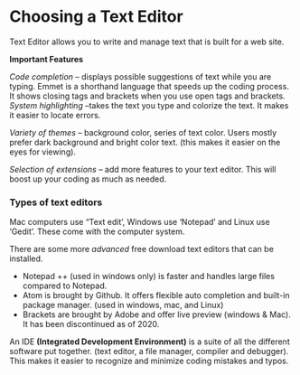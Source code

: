 # Choosing a Text Editor 

Text Editor allows you to write and manage text that is built for a web site.

**Important Features**

*Code completion* – displays possible suggestions of text while you are typing.  Emmet is a shorthand language that speeds up the coding process. It shows closing tags and brackets when you use open tags and brackets.
*System highlighting* –takes the text you type and colorize the text. It makes it easier to locate errors.

*Variety of themes* – background color, series of text color. Users mostly prefer dark background and bright color text. (this makes it easier on the eyes for viewing).

*Selection of extensions* – add more features to your text editor. This will boost up your coding as much as needed.

### Types of text editors

Mac computers use “Text edit’, Windows use ‘Notepad’ and Linux use ‘Gedit’. These come with the computer system.

There are some more *advanced* free download text editors that can be installed.
+ Notepad ++ (used in windows only) is faster and handles large files compared to Notepad.
+ Atom is brought by Github. It offers flexible auto completion and built-in package manager. (used in windows, mac, and Linux)
+ Brackets are brought by Adobe and offer live preview (windows & Mac). It has been discontinued as of 2020. 

An IDE **(Integrated Development Environment)** is a suite of all the different software put
together. (text editor, a file manager, compiler and debugger). This makes it easier to recognize and minimize coding mistakes and typos.


